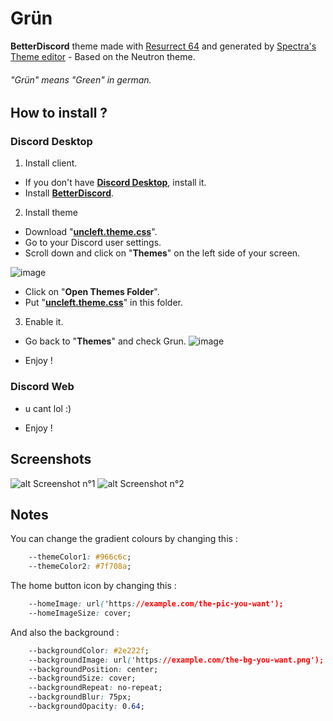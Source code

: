# Grün
 **BetterDiscord** theme made with [Resurrect 64](https://lospec.com/palette-list/resurrect-64 "Resurrect 64 Palette") and generated by [Spectra's Theme editor](https://limeshark.dev/editor/ "Limeshark • Discord theme editor") - Based on the Neutron theme.
 
 ###### "Grün" means "Green" in german.

## How to install ?
### Discord Desktop
1. Install client.
* If you don't have [__Discord Desktop__](https://discord.com/download "Download Discord to Talk, Chat, and Hang Out"), install it.
* Install [__BetterDiscord__](https://betterdiscord.app/ "The Discord Enhancement Project - BetterDiscord").
2. Install theme
* Download "[__uncleft.theme.css__](https://raw.githubusercontent.com/Shad0w57/Grun/master/uncleft.theme.css "https://raw.githubusercontent.com/Shad0w57/Grun/master/uncleft.theme.css")".
* Go to your Discord user settings.
* Scroll down and click on "__Themes__" on the left side of your screen.

![image](https://user-images.githubusercontent.com/115649477/199768572-c8ec04c0-ac5a-4b96-82f0-c5f0969f83fc.png)
* Click on "__Open Themes Folder__".
* Put "[__uncleft.theme.css__](https://raw.githubusercontent.com/Shad0w57/Grun/master/uncleft.theme.css "https://raw.githubusercontent.com/Shad0w57/Grun/master/uncleft.theme.css")" in this folder.
3. Enable it.
* Go back to "__Themes__" and check Grun.
![image](https://user-images.githubusercontent.com/115649477/199759816-2d9e2946-c9a6-4ada-a809-7eebb8307a05.png)

* Enjoy !

### Discord Web
* u cant lol :)

* Enjoy !

## Screenshots
![alt Screenshot n°1](https://raw.githubusercontent.com/Shad0w57/Grun-BetterDiscord/master/screenshots/uncleft_screenshot1.png "Discord server text channel")
![alt Screenshot n°2](https://raw.githubusercontent.com/Shad0w57/Grun-BetterDiscord/master/screenshots/uncleft_screenshot2.png "Discord user settings")


## Notes
You can change the gradient colours by changing this :
```css
    --themeColor1: #966c6c;
    --themeColor2: #7f708a;
```
The home button icon by changing this :
```css
    --homeImage: url('https://example.com/the-pic-you-want');
    --homeImageSize: cover;
```
And also the background :
```css
    --backgroundColor: #2e222f;
    --backgroundImage: url('https://example.com/the-bg-you-want.png');
    --backgroundPosition: center;
    --backgroundSize: cover;
    --backgroundRepeat: no-repeat;
    --backgroundBlur: 75px;
    --backgroundOpacity: 0.64;
```
